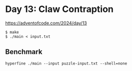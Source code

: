 # Day 13: Claw Contraption

<https://adventofcode.com/2024/day/13>

```shell
$ make
$ ./main < input.txt
```

## Benchmark

```shell
hyperfine ./main --input puzzle-input.txt --shell=none
```
